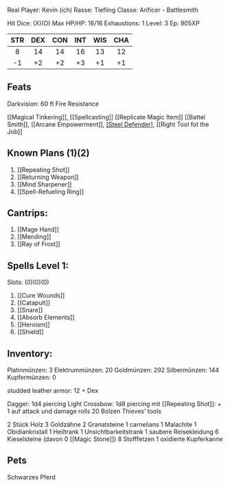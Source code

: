 Real Player: Kevin (ich)
Rasse: Tiefling
Classe: Arificer - Battlesmith

Hit Dice: (X)(O)
Max HP/HP: 16/16
Exhaustions: 1
Level: 3
Ep: 905XP

| STR | DEX | CON | INT | WIS | CHA |
| :-: | :-: | :-: | :-: | :-: | :-: |
|  8  | 14  | 14  | 16  | 13  | 12  |
| -1  | +2  | +2  | +3  | +1  | +1  |
## Feats
Darkvision: 60 ft
Fire Resistance

[[Magical Tinkering]], [[Spellcasting]]
[[Replicate Magic Item]]
[[Battel Smith]], [[Arcane Empowerment]], [[Steel Defender]](X), [[Right Tool fot the Job]]

## Known Plans (1)(2)
1. [[Repeating Shot]]
2. [[Returning Weapon]]
3. [[Mind Sharpener]]
4. [[Spell-Refueling Ring]]

## Cantrips:
1. [[Mage Hand]]
2. [[Mending]]
3. [[Ray of Frost]]
## Spells Level 1:
Slots: (0)(0)(0)
1. [[Cure Wounds]]
2. [[Catapult]]
3. [[Snare]]
4. [[Absorb Elements]]
5. [[Heroism]]
6. [[Shield]]

## Inventory:
Platinmünzen: 3
Elektrummünzen: 20
Goldmünzen: 292
Silbermünzen: 144
Kupfermünzen: 0

studded leather armor: 12 + Dex

Dagger: 1d4 piercing
Light Crossbow: 1d8 piercing
mit [[Repeating Shot]]: + 1 auf attack und damage rolls
20 Bolzen
Thieves’ tools

2 Stück Holz
3 Goldzähne
2 Granatsteine
1 carnelians
1 Malachite
1 Obidiankristall
1 Heiltrank
1 Unsichtbarkeitstrank
1 saubere Reisekleidung
6 Kieselsteine (davon 0 [[Magic Stone]])
8 Stofffetzen
1 oxidierte Kupferkanne

## Pets
Schwarzes Pferd
